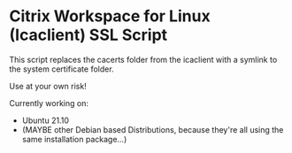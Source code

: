 # Citrix Workspace for Linux (Icaclient) SSL Script 

This script replaces the cacerts folder from the icaclient with a symlink to the system certificate folder.

Use at your own risk!

Currently working on:

- Ubuntu 21.10
- (MAYBE other Debian based Distributions, because they're all using the same installation package...)
